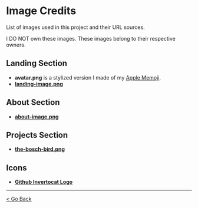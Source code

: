# Image Credits

List of images used in this project and their URL sources.

I DO NOT own these images. These images belong to their respective owners.

## Landing Section

- **avatar.png** is a stylized version I made of my [Apple Memoji](https://support.apple.com/en-us/111115).
- [**landing-image.png**](https://www.freepik.com/free-vector/computer-engineer-stickers-collection-with-kimchi-hamster_62989951.htm#fromView=search&page=1&position=8&uuid=c19f65c1-c0d2-467d-b51d-691876f3e1b0)

## About Section

- [**about-image.png**](https://www.freepik.com/free-photo/laptop-with-notebook-small-flamingos-table_3688269.htm#fromView=search&page=1&position=6&uuid=296d2c7d-97bf-415e-a1dd-97b564873a6a)

## Projects Section

- [**the-bosch-bird.png**](https://archief.ntr.nl/tuinderlusten/en.html#)

## Icons

- [**Github Invertocat Logo**](https://github.com/logos)

---

[< Go Back](https://github.com/ev2070/eviii-portfolio)
